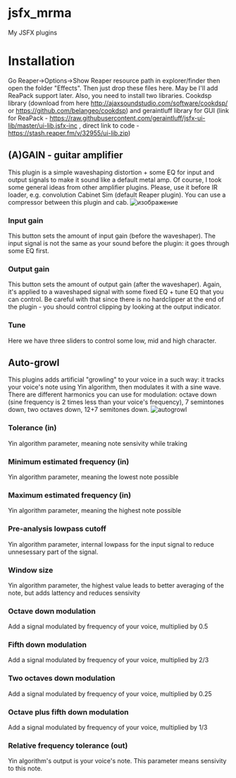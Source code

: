 # jsfx_mrma
My JSFX plugins
# Installation
Go Reaper->Options->Show Reaper resource path in explorer/finder then open the folder "Effects". Then just drop these files here. May be I'll add ReaPack support later.
Also, you need to install two libraries. Cookdsp library (download from here http://ajaxsoundstudio.com/software/cookdsp/ or https://github.com/belangeo/cookdsp) and geraintluff library for GUI (link for ReaPack - https://raw.githubusercontent.com/geraintluff/jsfx-ui-lib/master/ui-lib.jsfx-inc , direct link to code - https://stash.reaper.fm/v/32955/ui-lib.zip)
## (A)GAIN - guitar amplifier
This plugin is a simple waveshaping distortion + some EQ for input and output signals to make it sound like a default metal amp. 
Of course, I took some general ideas from other amplifier plugins.
Please, use it before IR loader, e.g. convolution Cabinet Sim (default Reaper plugin). You can use a compressor between this plugin and cab.
![изображение](https://user-images.githubusercontent.com/42464672/156220663-e1555226-5ad0-46a2-8924-35f57aa3c6ff.png)


### Input gain
This button sets the amount of input gain (before the waveshaper). The input signal is not the same as your sound before the plugin: it goes through some EQ first.
### Output gain
This button sets the amount of output gain (after the waveshaper). Again, it's applied to a waveshaped signal with some fixed EQ + tune EQ that you can control. Be careful with that since there is no hardclipper at the end of the plugin - you should control clipping by looking at the output indicator.
### Tune
Here we have three sliders to control some low, mid and high character. 

## Auto-growl
This plugins adds artificial "growling" to your voice in a such way: it tracks your voice's note using Yin algorithm, then modulates it with a sine wave. There are different harmonics you can use for modulation: octave down (sine frequency is 2 times less than your voice's frequency), 7 semintones down, two octaves down, 12+7 semitones down.
![autogrowl](https://user-images.githubusercontent.com/42464672/165327284-d736546a-bc82-4579-8d35-2405a0d8eea2.jpg)

### Tolerance (in)
Yin algorithm parameter, meaning note sensivity while traking
### Minimum estimated frequency (in)
Yin algorithm parameter, meaning the lowest note possible
### Maximum estimated frequency (in)
Yin algorithm parameter, meaning the highest note possible
### Pre-analysis lowpass cutoff
Yin algorithm parameter, internal lowpass for the input signal to reduce unnesessary part of the signal.
### Window size
Yin algorithm parameter, the highest value leads to better averaging of the note, but adds lattency and reduces sensivity
### Octave down modulation
Add a signal modulated by frequency of your voice, multiplied by 0.5
### Fifth down modulation
Add a signal modulated by frequency of your voice, multiplied by 2/3
### Two octaves down modulation
Add a signal modulated by frequency of your voice, multiplied by 0.25
### Octave plus fifth down modulation
Add a signal modulated by frequency of your voice, multiplied by 1/3
### Relative frequency tolerance (out)
Yin algorithm's output is your voice's note. This parameter means sensivity to this note.

